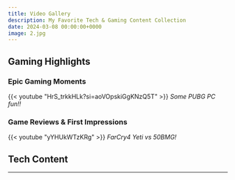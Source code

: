 ```yaml
---
title: Video Gallery
description: My Favorite Tech & Gaming Content Collection
date: 2024-03-08 00:00:00+0000
image: 2.jpg
---
```


## Gaming Highlights

### Epic Gaming Moments
{{< youtube "HrS_trkkHLk?si=aoVOpskiGgKNzQ5T" >}}
*Some PUBG PC fun!!*

### Game Reviews & First Impressions
{{< youtube "yYHUkWTzKRg" >}}
*FarCry4 Yeti vs 50BMG!*

## Tech Content


---
